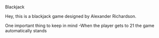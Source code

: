 Blackjack

Hey, this is a blackjack game designed by Alexander Richardson.

One important thing to keep in mind
-When the player gets to 21 the game automatically stands
